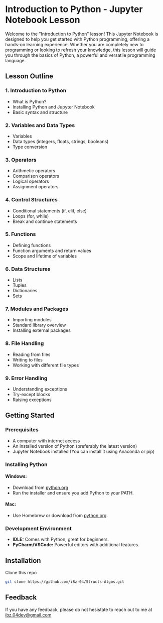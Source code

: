 # Introduction to Python - Jupyter Notebook Lesson

Welcome to the "Introduction to Python" lesson! This Jupyter Notebook is designed to help you get started with Python programming, offering a hands-on learning experience. Whether you are completely new to programming or looking to refresh your knowledge, this lesson will guide you through the basics of Python, a powerful and versatile programming language.

## Lesson Outline

### 1. Introduction to Python
- What is Python?
- Installing Python and Jupyter Notebook
- Basic syntax and structure

### 2. Variables and Data Types
- Variables
- Data types (integers, floats, strings, booleans)
- Type conversion

### 3. Operators
- Arithmetic operators
- Comparison operators
- Logical operators
- Assignment operators

### 4. Control Structures
- Conditional statements (if, elif, else)
- Loops (for, while)
- Break and continue statements

### 5. Functions
- Defining functions
- Function arguments and return values
- Scope and lifetime of variables

### 6. Data Structures
- Lists
- Tuples
- Dictionaries
- Sets

### 7. Modules and Packages
- Importing modules
- Standard library overview
- Installing external packages

### 8. File Handling
- Reading from files
- Writing to files
- Working with different file types

### 9. Error Handling
- Understanding exceptions
- Try-except blocks
- Raising exceptions

## Getting Started

### Prerequisites
- A computer with internet access
- An installed version of Python (preferably the latest version)
- Jupyter Notebook installed (You can install it using Anaconda or pip)

### Installing Python

#### Windows:
- Download from [python.org](https://www.python.org/downloads/)
- Run the installer and ensure you add Python to your PATH.

#### Mac:
- Use Homebrew or download from [python.org](https://www.python.org/downloads/).

### Development Environment

- **IDLE:** Comes with Python, great for beginners.
- **PyCharm/VSCode:** Powerful editors with additional features.


## Installation

Clone this repo

```bash
git clone https://github.com/iBz-04/Structs-Algos.git

```
## Feedback

If you have any feedback, please do not hesistate to reach out to me at ibz.04dev@gmail.com
